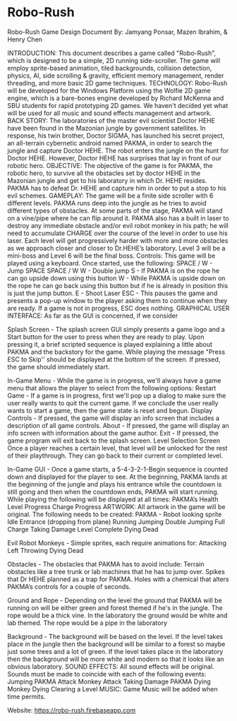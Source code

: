 # Robo-Rush

Robo-Rush Game Design Document By: Jamyang Ponsar, Mazen Ibrahim, & Henry Chen

INTRODUCTION: This document describes a game called "Robo-Rush", which is designed to be a simple, 2D running side-scroller. The game will employ sprite-based animation, tiled backgrounds, collision detection, physics, AI, side scrolling & gravity, efficient memory management, render threading, and more basic 2D game techniques. TECHNOLOGY: Robo-Rush will be developed for the Windows Platform using the Wolfie 2D game engine, which is a bare-bones engine developed by Richard McKenna and SBU students for rapid prototyping 2D games. We haven't decided yet what will be used for all music and sound effects management and artwork. BACK STORY: The laboratories of the master evil scientist Doctor HEHE have been found in the Mazonian jungle by government satellites. In response, his twin brother, Doctor SIGMA, has launched his secret project, an all-terrain cybernetic android named PAKMA, in order to search the jungle and capture Doctor HEHE. The robot enters the jungle on the hunt for Doctor HEHE. However, Doctor HEHE has surprises that lay in front of our robotic hero. OBJECTIVE: The objective of the game is for PAKMA, the robotic hero, to survive all the obstacles set by doctor HEHE in the Mazonian jungle and get to his laboratory in which Dr. HEHE resides. PAKMA has to defeat Dr. HEHE and capture him in order to put a stop to his evil schemes. GAMEPLAY: The game will be a finite side scroller with 6 different levels. PAKMA runs deep into the jungle as he tries to avoid different types of obstacles. At some parts of the stage, PAKMA will stand on a vine/pipe where he can flip around it. PAKMA also has a built in laser to destroy any immediate obstacle and/or evil robot monkey in his path; he will need to accumulate CHARGE over the course of the level in order to use his laser. Each level will get progressively harder with more and more obstacles as we approach closer and closer to Dr.HEHE’s laboratory. Level 3 will be a mini-boss and Level 6 will be the final boss. Controls: This game will be played using a keyboard. Once started, use the following: SPACE / W - Jump SPACE SPACE / W W - Double jump S - If PAKMA is on the rope he can go upside down using this button W - While PAKMA is upside down on the rope he can go back using this button but if he is already in position this is just the jump button. E - Shoot Laser ESC - This pauses the game and presents a pop-up window to the player asking them to continue when they are ready. If a game is not in progress, ESC does nothing. GRAPHICAL USER INTERFACE: As far as the GUI is concerned, if we consider

Splash Screen - The splash screen GUI simply presents a game logo and a Start button for the user to press when they are ready to play. Upon pressing it, a brief scripted sequence is played explaining a little about PAKMA and the backstory for the game. While playing the message "Press ESC to Skip'' should be displayed at the bottom of the screen. If pressed, the game should immediately start.

In-Game Menu - While the game is in progress, we'll always have a game menu that allows the player to select from the following options: Restart Game - If a game is in progress, first we'll pop up a dialog to make sure the user really wants to quit the current game. If we conclude the user really wants to start a game, then the game state is reset and begun. Display Controls - If pressed, the game will display an info screen that includes a description of all game controls. About - If pressed, the game will display an info screen with information about the game author. Exit - If pressed, the game program will exit back to the splash screen. Level Selection Screen Once a player reaches a certain level, that level will be unlocked for the rest of their playthrough. They can go back to their current or completed level.

In-Game GUI - Once a game starts, a 5-4-3-2-1-Begin sequence is counted down and displayed for the player to see. At the beginning, PAKMA lands at the beginning of the jungle and plays his entrance while the countdown is still going and then when the countdown ends, PAKMA will start running. While playing the following will be displayed at all times: PAKMA’s Health Level Progress Charge Progress ARTWORK: All artwork in the game will be original. The following needs to be created: PAKMA - Robot looking sprite Idle Entrance (dropping from plane) Running Jumping Double Jumping Full Charge Taking Damage Level Complete Dying Dead

Evil Robot Monkeys - Simple sprites, each require animations for: Attacking Left Throwing Dying Dead

Obstacles - The obstacles that PAKMA has to avoid include: Terrain obstacles like a tree trunk or lab machines that he has to jump over. Spikes that Dr HEHE planned as a trap for PAKMA. Holes with a chemical that alters PAKMA’s controls for a couple of seconds.

Ground and Rope - Depending on the level the ground that PAKMA will be running on will be either green and forest themed if he's in the jungle. The rope would be a thick vine. In the laboratory the ground would be white and lab themed. The rope would be a pipe in the laboratory

Background - The background will be based on the level. If the level takes place in the jungle then the background will be similar to a forest so maybe just some trees and a lot of green. If the level takes place in the laboratory then the background will be more white and modern so that it looks like an obvious laboratory. SOUND EFFECTS: All sound effects will be original. Sounds must be made to coincide with each of the following events: Jumping PAKMA Attack Monkey Attack Taking Damage PAKMA Dying Monkey Dying Clearing a Level MUSIC: Game Music will be added when time permits.

Website: https://robo-rush.firebaseapp.com
